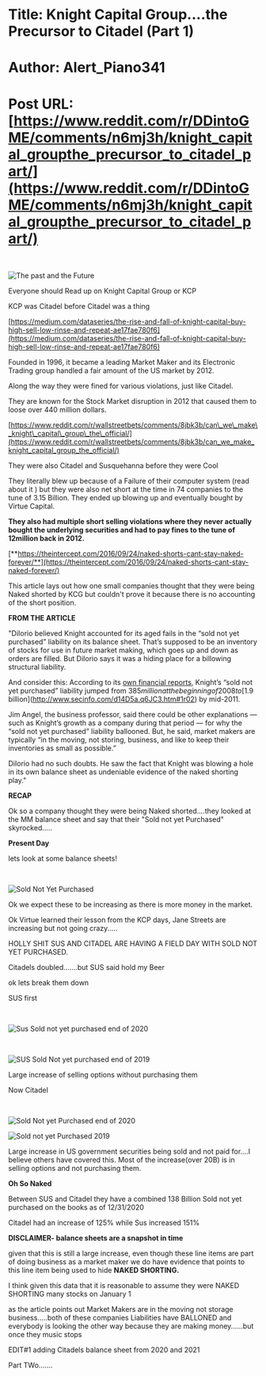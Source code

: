 # Title: Knight Capital Group....the Precursor to Citadel (Part 1)
# Author: Alert_Piano341
# Post URL: [https://www.reddit.com/r/DDintoGME/comments/n6mj3h/knight_capital_groupthe_precursor_to_citadel_part/](https://www.reddit.com/r/DDintoGME/comments/n6mj3h/knight_capital_groupthe_precursor_to_citadel_part/)


&#x200B;

![The past and the Future](https://preview.redd.it/zb2rs9811lx61.png?width=299&format=png&auto=webp&s=685679bf13dba98aeb620bfec8d7c4c0ffa719be)

Everyone should Read up on Knight Capital Group or KCP

KCP was Citadel before Citadel was a thing

[https://medium.com/dataseries/the-rise-and-fall-of-knight-capital-buy-high-sell-low-rinse-and-repeat-ae17fae780f6](https://medium.com/dataseries/the-rise-and-fall-of-knight-capital-buy-high-sell-low-rinse-and-repeat-ae17fae780f6)

Founded in 1996, it became a leading Market Maker and its Electronic Trading group handled a fair amount of the US market by 2012.

Along the way they were fined for various violations, just like Citadel.

They are known for the Stock Market disruption in 2012 that caused them to loose over 440 million dollars.

[https://www.reddit.com/r/wallstreetbets/comments/8jbk3b/can\_we\_make\_knight\_capital\_group\_the\_official/](https://www.reddit.com/r/wallstreetbets/comments/8jbk3b/can_we_make_knight_capital_group_the_official/)

They were also Citadel and Susquehanna before they were Cool

They literally blew up because of a Failure of their computer system (read about it ) but they were also net short at the time in 74 companies to the tune of 3.15 Billion.  They ended up blowing up and eventually bought by Virtue Capital.

**They also had multiple short selling violations where they never actually bought the underlying securities and had to pay fines to the tune of 12million back in 2012.**

[**https://theintercept.com/2016/09/24/naked-shorts-cant-stay-naked-forever/**](https://theintercept.com/2016/09/24/naked-shorts-cant-stay-naked-forever/)

This article lays out how one small companies thought that they were being Naked shorted by KCG but couldn't prove it because there is no accounting of the short position.

**FROM THE ARTICLE**

"DiIorio believed Knight accounted for its aged fails in the “sold not yet purchased” liability on its balance sheet. That’s supposed to be an inventory of stocks for use in future market making, which goes up and down as orders are filled. But DiIorio says it was a hiding place for a billowing structural liability.

And consider this: According to its [own financial reports](http://www.zonebourse.com/KINGSPAN-GROUP-1412393/pdf/299641/Kingspan%20Group_SEC-Filing-10K.pdf), Knight’s “sold not yet purchased” liability jumped from $385 million at the beginning of 2008 to [$1.9 billion](http://www.secinfo.com/d14D5a.q6JC3.htm#1r02) by mid-2011.

Jim Angel, the business professor, said there could be other explanations — such as Knight’s growth as a company during that period — for why the “sold not yet purchased” liability ballooned. But, he said, market makers are typically “in the moving, not storing, business, and like to keep their inventories as small as possible.”

DiIorio had no such doubts. He saw the fact that Knight was blowing a hole in its own balance sheet as undeniable evidence of the naked shorting play."

**RECAP**

Ok so a company thought they were being Naked shorted....they looked at the MM balance sheet and say that their "Sold not yet Purchased" skyrocked.....

**Present Day**

lets look at some balance sheets!

&#x200B;

![Sold Not Yet Purchased](https://preview.redd.it/u4k15um2hlx61.png?width=936&format=png&auto=webp&s=b8af255dbf27a095371b1fcae4a30e21f699b0a5)

Ok we expect these to be increasing as there is more money in the market.

Ok Virtue learned their lesson from the KCP days, Jane Streets are increasing but not going crazy.....

HOLLY SHIT SUS AND CITADEL ARE HAVING A FIELD DAY WITH SOLD NOT YET PURCHASED.

Citadels doubled.......but SUS said hold my Beer

ok lets break them down

SUS first

&#x200B;

![Sus Sold not yet purchased end of 2020](https://preview.redd.it/x74pxffjhlx61.png?width=1083&format=png&auto=webp&s=573887c72fb562621d57355ddd7a5b4daa24c31f)

&#x200B;

![SUS Sold Not yet purchased end of 2019](https://preview.redd.it/4k1x4tpnhlx61.png?width=1055&format=png&auto=webp&s=8a8d11f1784515148a270112bb1ce403bc7e590e)

Large increase of selling options without purchasing them

Now Citadel

&#x200B;

![Sold Not yet Purchased end of 2020](https://preview.redd.it/9sqxnvsthlx61.png?width=775&format=png&auto=webp&s=c4578c7cb2d09662d60f08fe61f8573b44d1de1b)

![Sold not yet Purchased 2019](https://preview.redd.it/k5xk6rkyhlx61.png?width=1376&format=png&auto=webp&s=8bf5cbcfbff516c08d07af727da192fb9c036f2f)

Large increase in US government securities being sold and not paid for....I believe others have covered this.  Most of the increase(over 20B) is in selling options and not purchasing them.

**Oh So Naked**

Between SUS and Citadel they have a combined 138 Billion Sold not yet purchased on the books as of 12/31/2020

Citadel had an increase of 125% while Sus increased 151%

**DISCLAIMER- balance sheets are a snapshot in time**

given that this is still a large increase, even though these line items are part of doing business as a market maker we do have evidence that points to this line item being used to hide **NAKED SHORTING.**

I think given this data that it is reasonable to assume they were NAKED SHORTING many stocks on January 1

as the article points out Market Makers are in the moving not storage business.....both of these companies Liabilities have BALLONED and everybody is looking the other way because they are making money......but once they music stops

EDIT#1 adding Citadels balance sheet from 2020 and 2021 

Part TWo.......